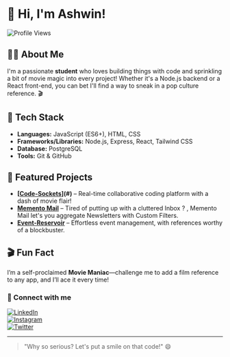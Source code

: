 # 👋 Hi, I'm Ashwin!

![Profile Views](https://komarev.com/ghpvc/?username=Ashwin-973)
<!-- You can add your avatar here if you'd like -->

## 👨‍🎓 About Me

I'm a passionate **student** who loves building things with code and sprinkling a bit of movie magic into every project! Whether it's a Node.js backend or a React front-end, you can bet I'll find a way to sneak in a pop culture reference. 🎬

## 🔧 Tech Stack

- **Languages:** JavaScript (ES6+), HTML, CSS
- **Frameworks/Libraries:** Node.js, Express, React, Tailwind CSS
- **Database:** PostgreSQL
- **Tools:** Git & GitHub

## 🚀 Featured Projects

- **[[Code-Sockets](https://code-sockets-matrix.onrender.com/)](#)** – Real-time collaborative coding platform with a dash of movie flair!
- **[Memento Mail](#)** – Tired of putting up with a cluttered Inbox ? , Memento Mail let's you aggregate Newsletters with Custom Filters.
- **[Event-Reservoir](#)** – Effortless event management, with references worthy of a blockbuster.

## 🎬 Fun Fact

I’m a self-proclaimed **Movie Maniac**—challenge me to add a film reference to any app, and I’ll ace it every time!

### 📱 Connect with me

[![LinkedIn](https://img.shields.io/badge/LinkedIn-blue?logo=linkedin&style=for-the-badge)](https://www.linkedin.com/in/ashwin-s-360606325)  
[![Instagram](https://img.shields.io/badge/Instagram-pink?logo=instagram&logoColor=white&style=for-the-badge)](https://www.instagram.com/_glenn_maxwell_32__/)  
[![Twitter](https://img.shields.io/badge/Twitter-black?logo=x&logoColor=white&style=for-the-badge)](https://twitter.com/Glenn_maxi_32)

---

> "Why so serious? Let's put a smile on that code!" 😄

